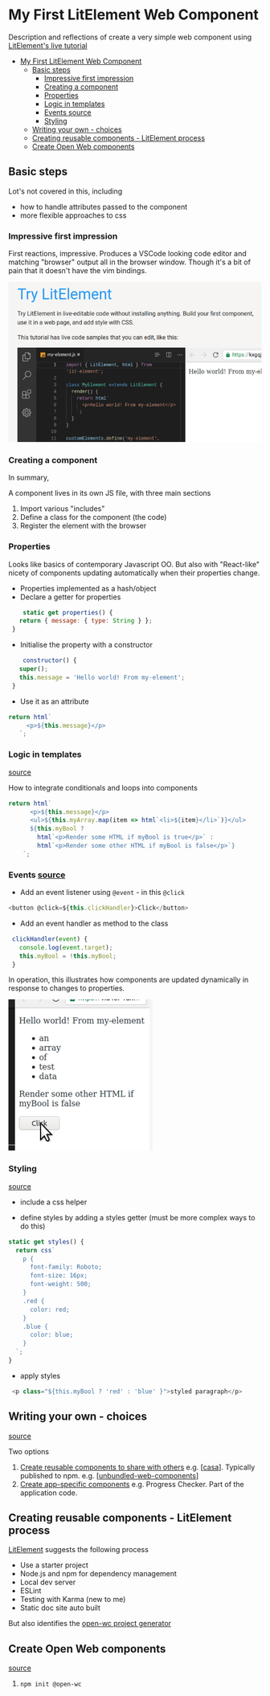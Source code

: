 # My First LitElement Web Component

Description and reflections of create a very simple web component using [LitElement's live tutorial](https://lit-element.polymer-project.org/try)

- [My First LitElement Web Component](#my-first-litelement-web-component)
  - [Basic steps](#basic-steps)
    - [Impressive first impression](#impressive-first-impression)
    - [Creating a component](#creating-a-component)
    - [Properties](#properties)
    - [Logic in templates](#logic-in-templates)
    - [Events source](#events-source)
    - [Styling](#styling)
  - [Writing your own - choices](#writing-your-own---choices)
  - [Creating reusable components - LitElement process](#creating-reusable-components---litelement-process)
  - [Create Open Web components](#create-open-web-components)

## Basic steps

Lot's not covered in this, including

- how to handle attributes passed to the component
- more flexible approaches to css

### Impressive first impression

First reactions, impressive. Produces a VSCode looking code editor and matching "browser" output all in the browser window. Though it's a bit of pain that it doesn't have the vim bindings.

![LitElement tutorial with embedded "VSCode" editor and a browser](litElementLiveEditor.png)

### Creating a component

In summary,

A component lives in its own JS file, with three main sections

1. Import various "includes"
2. Define a class for the component (the code)
3. Register the element with the browser

### Properties

Looks like basics of contemporary Javascript OO. But also with "React-like" nicety of components updating automatically when their properties change.

- Properties implemented as a hash/object
- Declare a getter for properties

```javascript
    static get properties() {
   return { message: { type: String } };
 }
```

- Initialise the property with a constructor

```javascript
    constructor() {
   super();
   this.message = 'Hello world! From my-element';
 }
 ```

- Use it as an attribute

 ```javascript
 return html`
      <p>${this.message}</p>
    `;
```

### Logic in templates

[source](https://lit-element.polymer-project.org/try/logic)

How to integrate conditionals and loops into components

```javascript
return html`
      <p>${this.message}</p>
      <ul>${this.myArray.map(item => html`<li>${item}</li>`)}</ul>
      ${this.myBool ?
        html`<p>Render some HTML if myBool is true</p>` :
        html`<p>Render some other HTML if myBool is false</p>`}
    `;
```

### Events [source](https://lit-element.polymer-project.org/try/events)

- Add an event listener using ```@event``` - in this ```@click```

```javascript
<button @click=${this.clickHandler}>Click</button>
```

- Add an event handler as method to the class

```javascript
 clickHandler(event) {
   console.log(event.target);
   this.myBool = !this.myBool;
 }
 ```

In operation, this illustrates how components are updated dynamically in response to changes to properties.

![Dynamically changing component display](webComponentButton.gif)

### Styling

[source](https://lit-element.polymer-project.org/try/style)

- include a css helper

- define styles by adding a styles getter (must be more complex ways to do this)

```javascript
static get styles() {
  return css`
    p {
      font-family: Roboto;
      font-size: 16px;
      font-weight: 500;
    }
    .red {
      color: red;
    }
    .blue {
      color: blue;
    }
  `;
}
```

- apply styles

```javascript
 <p class="${this.myBool ? 'red' : 'blue' }">styled paragraph</p>
```

## Writing your own - choices

[source](https://lit-element.polymer-project.org/guide/start)

Two options

1. [Create reusable components to share with others](https://lit-element.polymer-project.org/guide/start#component-project)
   e.g. [[casa]]. Typically published to npm. e.g. [[unbundled-web-components]]
2. [Create app-specific components](https://lit-element.polymer-project.org/guide/start#existing-project)
   e.g. Progress Checker. Part of the application code.

## Creating reusable components - LitElement process

[LitElement](https://lit-element.polymer-project.org/guide/start) suggests the following process

- Use a starter project
- Node.js and npm for dependency management
- Local dev server
- ESLint
- Testing with Karma (new to me)
- Static doc site auto built

But also identifies the [open-wc project generator](https://open-wc.org/init/)

## Create Open Web components

[source](https://open-wc.org/init/)

1. ```npm init @open-wc```

[//begin]: # "Autogenerated link references for markdown compatibility"
[casa]: ../casa "Contextually Appropriate Scaffolding Assemblages (CASA)"
[unbundled-web-components]: unbundled-web-components "Unbundled web components"
[//end]: # "Autogenerated link references"

